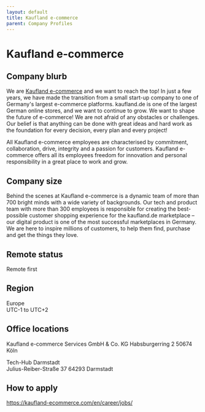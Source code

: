 ```yaml
---
layout: default
title: Kaufland e-commerce
parent: Company Profiles
---
```


# Kaufland e-commerce

## Company blurb

We are [Kaufland e-commerce](https://kaufland-ecommerce.com/) and we want to reach the top! In just a few years, we have made the transition from a small start-up company to one of Germany's largest e-commerce platforms. kaufland.de is one of the largest German online stores, and we want to continue to grow. We want to shape the future of e-commerce! We are not afraid of any obstacles or challenges. Our belief is that anything can be done with great ideas and hard work as the foundation for every decision, every plan and every project!

All Kaufland e-commerce employees are characterised by commitment, collaboration, drive, integrity and a passion for customers. Kaufland e-commerce offers all its employees freedom for innovation and personal responsibility in a great place to work and grow.

## Company size

Behind the scenes at Kaufland e-commerce is a dynamic team of more than 700 bright minds with a wide variety of backgrounds. Our tech and product team with more than 300 employees is responsible for creating the best-possible customer shopping experience for the kaufland.de marketplace – our digital product is one of the most successful marketplaces in Germany. We are here to inspire millions of customers, to help them find, purchase and get the things they love.

## Remote status

Remote first

## Region

Europe  
UTC-1 to UTC+2

## Office locations

Kaufland e-commerce Services GmbH & Co. KG
Habsburgerring 2 50674 Köln

Tech-Hub Darmstadt  
Julius-Reiber-Straße 37 64293 Darmstadt

## How to apply

https://kaufland-ecommerce.com/en/career/jobs/

